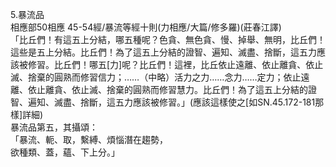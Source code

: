 5.暴流品  
相應部50相應 45-54經/暴流等經十則(力相應/大篇/修多羅)(莊春江譯)  
「比丘們！有這五上分結，哪五種呢？色貪、無色貪、慢、掉舉、無明，比丘們！這些是五上分結。比丘們！為了這五上分結的證智、遍知、滅盡、捨斷，這五力應該被修習。比丘們！哪五[力]呢？比丘們！這裡，比丘依止遠離、依止離貪、依止滅、捨棄的圓熟而修習信力；……（中略）活力之力……念力……定力；依止遠離、依止離貪、依止滅、捨棄的圓熟而修習慧力。比丘們！為了這五上分結的證智、遍知、滅盡、捨斷，這五力應該被修習。」(應該這樣使之[如SN.45.172-181那樣]詳細)  
暴流品第五，其攝頌：  
「暴流、軛、取，繫縛、煩惱潛在趨勢，  
欲種類、蓋，蘊、下上分。」  
  
  
